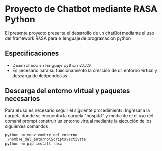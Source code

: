# Proyecto de Chatbot mediante RASA Python 

El presente proyecto presenta el desarrollo de un chatBot mediante el uso del framework RASA para el lenguaje de programación python

## Especificaciones 

- Desarrollado en lenguaje python v3.7.9
- Es necesario para su funcionamiento la creación de un entorno virtual y descarga de dedpendecias.

## Descarga del entorno virtual y paquetes necesarios

Para el uso es necesario seguir el siguiente procedimiento. Ingresar a la carpeta donde se encuentra la carpeta "hospital" y mediante el el uso del comand prompt construir un entorno virtual mediante la ejecución de los siguientes comandos

    python -m venv nombre_del_entorno
    .\nombre_del_entorno\Scripts\activate
    python -m pip install rasa